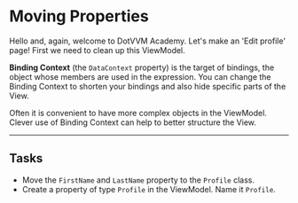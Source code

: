 ﻿---
Title: Moving Properties
Moniker: moving-properties
CodeTask:
    Path: 10_moving_properties.csharp.csx
    Default: ProfileDetailViewModel_10.cs
    Correct: ProfileDetailViewModel_20.cs
---

# Moving Properties

Hello and, again, welcome to DotVVM Academy. Let's make an 'Edit profile' page! First we need to clean up this ViewModel.

__Binding Context__ (the `DataContext` property) is the target of bindings, the object whose members are used in the expression. You can change the Binding Context to shorten your bindings and also hide specific parts of the View.

Often it is convenient to have more complex objects in the ViewModel. Clever use of Binding Context can help to better structure the View.

---

## Tasks

- Move the `FirstName` and `LastName` property to the `Profile` class.
- Create a property of type `Profile` in the ViewModel. Name it `Profile`.
